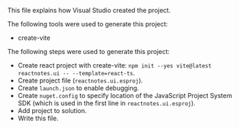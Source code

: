 This file explains how Visual Studio created the project.

The following tools were used to generate this project:
- create-vite

The following steps were used to generate this project:
- Create react project with create-vite: `npm init --yes vite@latest reactnotes.ui -- --template=react-ts`.
- Create project file (`reactnotes.ui.esproj`).
- Create `launch.json` to enable debugging.
- Create `nuget.config` to specify location of the JavaScript Project System SDK (which is used in the first line in `reactnotes.ui.esproj`).
- Add project to solution.
- Write this file.
